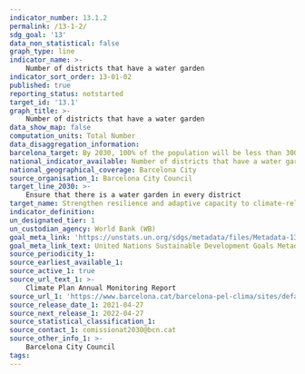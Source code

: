 ```yaml
---
indicator_number: 13.1.2
permalink: /13-1-2/
sdg_goal: '13'
data_non_statistical: false
graph_type: line
indicator_name: >-
    Number of districts that have a water garden
indicator_sort_order: 13-01-02
published: true
reporting_status: notstarted
target_id: '13.1'
graph_title: >-
    Number of districts that have a water garden
data_show_map: false
computation_units: Total Number
data_disaggregation_information:
barcelona_target: By 2030, 100% of the population will be less than 300 metres from a climate refuge, and with a water garden in every district
national_indicator_available: Number of districts that have a water garden
national_geographical_coverage: Barcelona City
source_organisation_1: Barcelona City Council
target_line_2030: >-
    Ensure that there is a water garden in every district
target_name: Strengthen resilience and adaptive capacity to climate-related hazards and natural disasters in all countries
indicator_definition:
un_designated_tier: 1
un_custodian_agency: World Bank (WB)
goal_meta_link: 'https://unstats.un.org/sdgs/metadata/files/Metadata-13-01-02.pdf'
goal_meta_link_text: United Nations Sustainable Development Goals Metadata (pdf 894kB)
source_periodicity_1: 
source_earliest_available_1: 
source_active_1: true
source_url_text_1: >-
    Climate Plan Annual Monitoring Report 
source_url_1: 'https://www.barcelona.cat/barcelona-pel-clima/sites/default/files/documents/pla_pel_clima_-_informe_anual201841219.pdf'
source_release_date_1: 2021-04-27
source_next_release_1: 2022-04-27
source_statistical_classification_1: 
source_contact_1: comissionat2030@bcn.cat
source_other_info_1: >-
    Barcelona City Council
tags:
---
```

